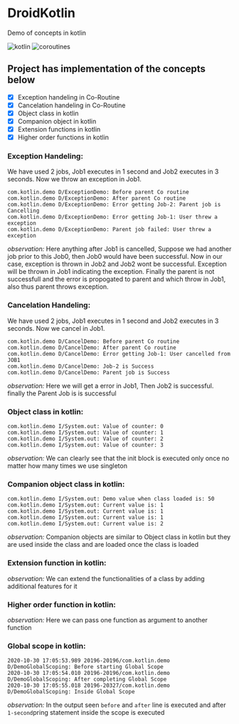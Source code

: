 # DroidKotlin
Demo of concepts in kotlin

![kotlin](https://img.shields.io/badge/Kotlin-language-blue)
![coroutines](https://img.shields.io/badge/Coroutines-Tool-orange)

## Project has implementation of the concepts below

- [x]  Exception handeling in Co-Routine
- [x]  Cancelation handeling in Co-Routine
- [x]  Object class in kotlin
- [x]  Companion object in kotlin
- [x]  Extension functions in kotlin
- [x]  Higher order functions in kotlin

### Exception Handeling: 
We have used 2 jobs, Job1 executes in 1 second and Job2 executes in 3 seconds. Now we throw an exception in Job1.

```
com.kotlin.demo D/ExceptionDemo: Before parent Co routine
com.kotlin.demo D/ExceptionDemo: After parent Co routine
com.kotlin.demo D/ExceptionDemo: Error getting Job-2: Parent job is Cancelling
com.kotlin.demo D/ExceptionDemo: Error getting Job-1: User threw a exception
com.kotlin.demo D/ExceptionDemo: Parent job failed: User threw a exception
```
*observation:* Here anything after Job1 is cancelled, Suppose we had another job prior to this Job0, then Job0 would have been successful. Now in our case, exception is thrown in Job2 and Job2 wont be successful. Exception will be thrown in Job1 indicating the exception. Finally the parent is not successfull and the error is propogated to parent and which throw in Job1, also thus parent throws exception.


### Cancelation Handeling: 
We have used 2 jobs, Job1 executes in 1 second and Job2 executes in 3 seconds. Now we cancel in Job1.

```
com.kotlin.demo D/CancelDemo: Before parent Co routine
com.kotlin.demo D/CancelDemo: After parent Co routine
com.kotlin.demo D/CancelDemo: Error getting Job-1: User cancelled from JOB1
com.kotlin.demo D/CancelDemo: Job-2 is Success
com.kotlin.demo D/CancelDemo: Parent job is Success
```
*observation:* Here we will get a error in Job1, Then Job2 is successful. finally the Parent Job is is successful

### Object class in kotlin: 

```
com.kotlin.demo I/System.out: Value of counter: 0
com.kotlin.demo I/System.out: Value of counter: 1
com.kotlin.demo I/System.out: Value of counter: 2
com.kotlin.demo I/System.out: Value of counter: 3
```
*observation:* We can clearly see that the init block is executed only once no matter how many times we use singleton


### Companion object class in kotlin: 

```
com.kotlin.demo I/System.out: Demo value when class loaded is: 50
com.kotlin.demo I/System.out: Current value is: 1
com.kotlin.demo I/System.out: Current value is: 1
com.kotlin.demo I/System.out: Current value is: 1
com.kotlin.demo I/System.out: Current value is: 2
```
*observation:* Companion objects are similar to Object class in kotlin but they are used inside the class and are loaded once the class is loaded


### Extension function in kotlin: 
*observation:* We can extend the functionalities of a class by adding additional features for it 

### Higher order function in kotlin: 
*observation:* Here we can pass one function as argument to another function

### Global scope in kotlin: 

```
2020-10-30 17:05:53.989 20196-20196/com.kotlin.demo D/DemoGlobalScoping: Before starting Global Scope
2020-10-30 17:05:54.010 20196-20196/com.kotlin.demo D/DemoGlobalScoping: After completing Global Scope
2020-10-30 17:05:55.018 20196-20327/com.kotlin.demo D/DemoGlobalScoping: Inside Global Scope
```
*observation:* In the output seen `before` and `after` line is executed and after `1-second`pring statement inside the scope is executed 
